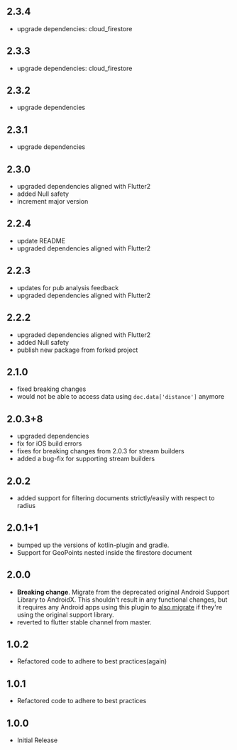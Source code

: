 ## 2.3.4
* upgrade dependencies: cloud_firestore

## 2.3.3
* upgrade dependencies: cloud_firestore

## 2.3.2
* upgrade dependencies

## 2.3.1
* upgrade dependencies

## 2.3.0
* upgraded dependencies aligned with Flutter2
* added Null safety
* increment major version

## 2.2.4
* update README
* upgraded dependencies aligned with Flutter2

## 2.2.3
* updates for pub analysis feedback
* upgraded dependencies aligned with Flutter2

## 2.2.2
* upgraded dependencies aligned with Flutter2
* added Null safety
* publish new package from forked project

## 2.1.0
* fixed breaking changes
* would not be able to access data using `doc.data['distance']` anymore

## 2.0.3+8
* upgraded dependencies
* fix for iOS build errors
* fixes for breaking changes from 2.0.3 for stream builders
* added a bug-fix for supporting stream builders

## 2.0.2
* added support for filtering documents strictly/easily with respect to radius

## 2.0.1+1
* bumped up the versions of kotlin-plugin and gradle.
* Support for GeoPoints nested inside the firestore document

## 2.0.0
* **Breaking change**. Migrate from the deprecated original Android Support
  Library to AndroidX. This shouldn't result in any functional changes, but it
  requires any Android apps using this plugin to [also
  migrate](https://developer.android.com/jetpack/androidx/migrate) if they're
  using the original support library.
* reverted to flutter stable channel from master.

## 1.0.2
* Refactored code to adhere to best practices(again)

## 1.0.1
* Refactored code to adhere to best practices

## 1.0.0
* Initial Release

